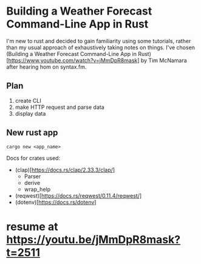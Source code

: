 # Building a Weather Forecast Command-Line App in Rust

I'm new to rust and decided to gain familiarity using some tutorials, rather than my usual approach of exhaustively taking notes on things.
I've chosen (Building a Weather Forecast Command-Line App in Rust)[https://www.youtube.com/watch?v=jMmDpR8mask] by Tim McNamara after hearing hom on syntax.fm.

## Plan

1. create CLI
2. make HTTP request and parse data
3. display data


## New rust app
`cargo new <app_name>`

Docs for crates used:
- (clap)[https://docs.rs/clap/2.33.3/clap/]
  - Parser
  - derive
  - wrap_help
- (reqwest)[https://docs.rs/reqwest/0.11.4/reqwest/]
- (dotenv)[https://docs.rs/dotenv]


# resume at https://youtu.be/jMmDpR8mask?t=2511